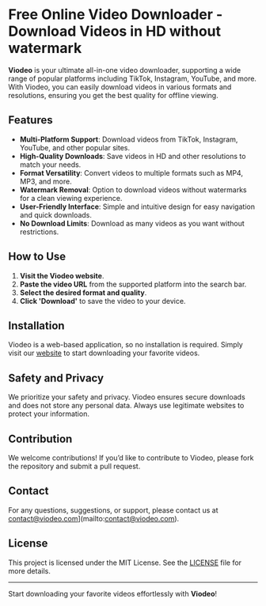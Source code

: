 # Free Online Video Downloader - Download Videos in HD without watermark

**Viodeo** is your ultimate all-in-one video downloader, supporting a wide range of popular platforms including TikTok, Instagram, YouTube, and more. With Viodeo, you can easily download videos in various formats and resolutions, ensuring you get the best quality for offline viewing.

## Features

- **Multi-Platform Support**: Download videos from TikTok, Instagram, YouTube, and other popular sites.
- **High-Quality Downloads**: Save videos in HD and other resolutions to match your needs.
- **Format Versatility**: Convert videos to multiple formats such as MP4, MP3, and more.
- **Watermark Removal**: Option to download videos without watermarks for a clean viewing experience.
- **User-Friendly Interface**: Simple and intuitive design for easy navigation and quick downloads.
- **No Download Limits**: Download as many videos as you want without restrictions.

## How to Use

1. **Visit the Viodeo website**.
2. **Paste the video URL** from the supported platform into the search bar.
3. **Select the desired format and quality**.
4. **Click 'Download'** to save the video to your device.

## Installation

Viodeo is a web-based application, so no installation is required. Simply visit our [website](https://viodeo.com) to start downloading your favorite videos.

## Safety and Privacy

We prioritize your safety and privacy. Viodeo ensures secure downloads and does not store any personal data. Always use legitimate websites to protect your information.

## Contribution

We welcome contributions! If you’d like to contribute to Viodeo, please fork the repository and submit a pull request.

## Contact

For any questions, suggestions, or support, please contact us at contact@viodeo.com](mailto:contact@viodeo.com).

## License

This project is licensed under the MIT License. See the [LICENSE](LICENSE) file for more details.

---

Start downloading your favorite videos effortlessly with **Viodeo**!
